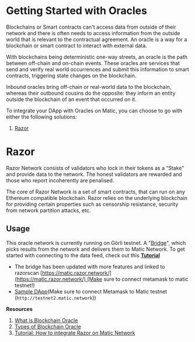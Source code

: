 # Getting Started with Oracles

Blockchains or Smart contracts can't access data from outside of their network and there is often needs to access information from the outside world that is relevant to the contractual agreement. An oracle is a way for a blockchain or smart contract to interact with external data. 

With blockchains being deterministic one-way streets, an oracle is the path between off-chain and on-chain events. These oracles are services that send and verify real world occurrences and submit this information to smart contracts, triggering state changes on the blockchain.

Inbound oracles bring off-chain or real-world data to the blockchain, whereas their outbound cousins do the opposite: they inform an entity outside the blockchain of an event that occurred on it.

To integrate your DApp with Oracles on Matic, you can choose to go with either the following solutions:

1. [Razor]([https://docs.razor.network/](https://docs.razor.network/))

# Razor

Razor Network consists of validators who lock in their tokens as a “Stake” and provide data to the network. The honest validators are rewarded and those who report incoherently are penalised.

The core of Razor Network is a set of smart contracts, that can run on any Ethereum compatible blockchain. Razor relies on the underlying blockchain for providing certain properties such as censorship resistance, security from network partition attacks, etc.

## Usage

This oracle network is currently running on Görli testnet. A "[Bridge](https://github.com/razor-network/bridge)", which picks results from the network and delivers them to Matic Network. To get started with connecting to the data feed, check out this **[Tutorial]([https://docs.razor.network/tutorial/matic/](https://docs.razor.network/tutorial/matic/))**

- The bridge has been updated with more features and linked to razorscan [https://matic.razor.network/](https://matic.razor.network/) (Make sure to connect metamask to matic testnet!)
- [Sample DApp]([https://matic-king.netlify.com/](https://matic-king.netlify.com/))(Make sure to connect Metamask to Matic testnet (`http://testnet2.matic.network`))

**Resources**

1. [What is Blockchain Oracle]([https://cryptobriefing.com/what-is-blockchain-oracle/](https://cryptobriefing.com/what-is-blockchain-oracle/))
2. [Types of Blockchain Oracle]([https://blockchainhub.net/blockchain-oracles/](https://blockchainhub.net/blockchain-oracles/))
3. [Tutorial: How to integrate Razor on Matic Network]([https://docs.razor.network/tutorial/matic/](https://docs.razor.network/tutorial/matic/))